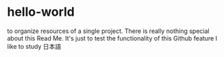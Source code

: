 # hello-world
to organize resources of a single project.
There is really nothing special about this Read Me. It's just to test the functionality of this Github feature
I like to study 日本語
